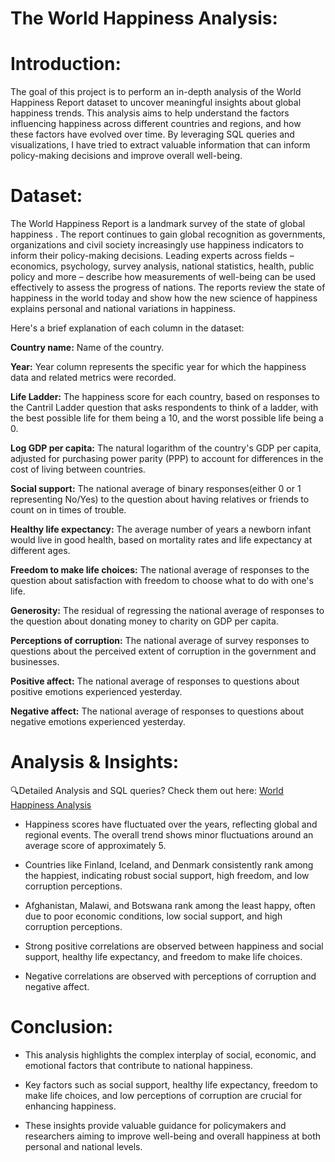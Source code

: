 # The World Happiness Analysis:

# Introduction:

The goal of this project is to perform an in-depth analysis of the World Happiness Report dataset to uncover meaningful insights about global happiness trends. This analysis aims to help understand the factors influencing happiness across different countries and regions, and how these factors have evolved over time. By leveraging SQL queries and visualizations, I have tried to extract valuable information that can inform policy-making decisions and improve overall well-being.

# Dataset: 

The World Happiness Report is a landmark survey of the state of global happiness . The report continues to gain global recognition as governments, organizations and civil society increasingly use happiness indicators to inform their policy-making decisions. Leading experts across fields – economics, psychology, survey analysis, national statistics, health, public policy and more – describe how measurements of well-being can be used effectively to assess the progress of nations. The reports review the state of happiness in the world today and show how the new science of happiness explains personal and national variations in happiness.


Here's a brief explanation of each column in the dataset:

**Country name:** Name of the country.

**Year:** Year column represents the specific year for which the happiness data and related metrics were recorded. 

**Life Ladder:** The happiness score for each country, based on responses to the Cantril Ladder question that asks respondents to think of a ladder, with the best possible life for them being a 10, and the worst possible life being a 0.

**Log GDP per capita:** The natural logarithm of the country's GDP per capita, adjusted for purchasing power parity (PPP) to account for differences in the cost of living between countries.

**Social support:** The national average of binary responses(either 0 or 1 representing No/Yes) to the question about having relatives or friends to count on in times of trouble.

**Healthy life expectancy:** The average number of years a newborn infant would live in good health, based on mortality rates and life expectancy at different ages.

**Freedom to make life choices:** The national average of responses to the question about satisfaction with freedom to choose what to do with one's life.

**Generosity:** The residual of regressing the national average of responses to the question about donating money to charity on GDP per capita.

**Perceptions of corruption:** The national average of survey responses to questions about the perceived extent of corruption in the government and businesses.

**Positive affect:** The national average of responses to questions about positive emotions experienced yesterday.

**Negative affect:** The national average of responses to questions about negative emotions experienced yesterday.


# Analysis & Insights:

🔍Detailed Analysis and SQL queries? Check them out here: [World Happiness Analysis](/World%20Happiness%20Analysis.ipynb/)

- Happiness scores have fluctuated over the years, reflecting global and regional events. The overall trend shows minor fluctuations around an average score of approximately 5.

- Countries like Finland, Iceland, and Denmark consistently rank among the happiest, indicating robust social support, high freedom, and low corruption perceptions.

- Afghanistan, Malawi, and Botswana rank among the least happy, often due to poor economic conditions, low social support, and high corruption perceptions.

- Strong positive correlations are observed between happiness and social support, healthy life expectancy, and freedom to make life choices.

- Negative correlations are observed with perceptions of corruption and negative affect.

# Conclusion: 

- This analysis highlights the complex interplay of social, economic, and emotional factors that contribute to national happiness. 

- Key factors such as social support, healthy life expectancy, freedom to make life choices, and low perceptions of corruption are crucial for enhancing happiness. 

- These insights provide valuable guidance for policymakers and researchers aiming to improve well-being and overall happiness at both personal and national levels.